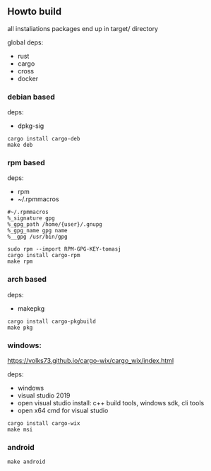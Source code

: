 ## Howto build

all instaliations packages end up in target/ directory

global deps:

* rust
* cargo
* cross
* docker

### debian based

deps:
* dpkg-sig

```
cargo install cargo-deb
make deb
```

### rpm based

deps:

* rpm
* ~/.rpmmacros


```
#~/.rpmmacros
%_signature gpg
%_gpg_path /home/{user}/.gnupg
%_gpg_name gpg name
%__gpg /usr/bin/gpg
```

```
sudo rpm --import RPM-GPG-KEY-tomasj
cargo install cargo-rpm
make rpm
```

### arch based

deps:

* makepkg

```
cargo install cargo-pkgbuild
make pkg
```

### windows:

https://volks73.github.io/cargo-wix/cargo_wix/index.html

deps:

* windows
* visual studio 2019
* open visual studio install: c++ build tools, windows sdk, cli tools
* open x64 cmd for visual studio

```
cargo install cargo-wix
make msi
```

### android

```
make android
```
